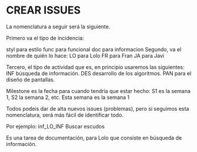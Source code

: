 CREAR ISSUES
=========

La nomenclatura a seguir será la siguiente.

Primero va el tipo de incidencia:

styl para estilo
func para funcional
doc para informacion
Segundo, va el nombre de quién lo hace:
LO para Lolo
FR para Fran
JA para Javi

Tercero, el tipo de actividad que es, en principio usaremos las siguientes:
INF búsqueda de información.
DES desarrollo de los algoritmos.
PAN para el diseño de pantallas.

Milestone es la fecha para cuando tendría que estar hecho:
S1 es la semana 1, S2 la semana 2, etc.
Esta semana es la semana 1

Todos podeis dar de alta nuevos issues (problemas), pero si seguimos esta nomenclatura, será más fácil de identificar todo.

Por ejemplo:
inf_LO_INF Buscar escudos

Es una tarea de documentación, para Lolo que consiste en búsqueda de información.
